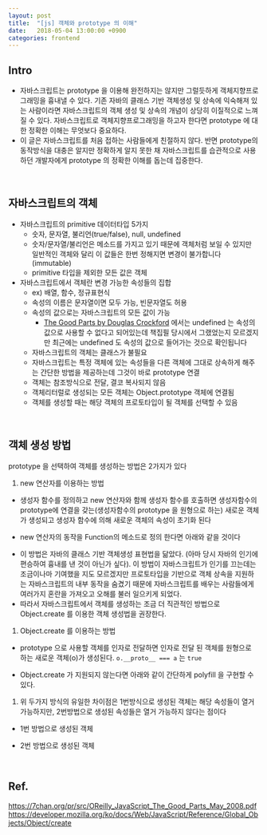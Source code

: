 ```yaml
---
layout: post
title:  "[js] 객체와 prototype 의 이해"
date:   2018-05-04 13:00:00 +0900
categories: frontend
---
```


Intro
---
* 자바스크립트는 prototype 을 이용해 완전하지는 않지만 그럴듯하게 객체지향프로그래밍을 흉내낼 수 있다. 기존 자바의 클래스 기반 객체생성 및 상속에 익숙해져 있는 사람이라면 자바스크립트의 객체 생성 및 상속의 개념이 상당히 이질적으로 느껴질 수 있다. 자바스크립트로 객체지향프로그래밍을 하고자 한다면 prototype 에 대한 정확한 이해는 무엇보다 중요하다.
* 이 글은 자바스크립트를 처음 접하는 사람들에게 친절하지 않다. 반면 prototype의 동작방식을 대충은 알지만 정확하게 알지 못한 채 자바스크립트를 습관적으로 사용하던 개발자에게 prototype 의 정확한 이해를 돕는데 집중한다.

<br/>

자바스크립트의 객체
---
* 자바스크립트의 primitive 데이터타입 5가지
  * 숫자, 문자열, 불리언(true/false), null, undefined
  * 숫자/문자열/불리언은 메소드를 가지고 있기 때문에 객체처럼 보일 수 있지만 일반적인 객체와 달리 이 값들은 한번 정해지면 변경이 불가합니다(immutable)
  * primitive 타입을 제외한 모든 값은 객체
* 자바스크립트에서 객체란 변경 가능한 속성들의 집합
  * ex) 배열, 함수, 정규표현식
  * 속성의 이름은 문자열이면 모두 가능, 빈문자열도 허용
  * 속성의 값으로는 자바스크립트의 모든 값이 가능
    * [The Good Parts
by Douglas Crockford][1] 에서는 undefined 는 속성의 값으로 사용할 수 없다고 되어있는데 책집필 당시에서 그랬었는지 모르겠지만 최근에는 undefined 도 속성의 값으로 들어가는 것으로 확인됩니다
  * 자바스크립트의 객체는 클래스가 불필요
  * 자바스크립트는 특정 객체에 있는 속성들을 다른 객체에 그대로 상속하게 해주는 간단한 방법을 제공하는데 그것이 바로 prototype 연결
  * 객체는 참조방식으로 전달, 결코 복사되지 않음
  * 객체리터럴로 생성되는 모든 객체는 Object.prototype 객체에 연결됨
  * 객체를 생성할 때는 해당 객체의 프로토타입이 될 객체를 선택할 수 있음


<br>

객체 생성 방법
---
prototype 을 선택하여 객체를 생성하는 방법은 2가지가 있다
1. new 연산자를 이용하는 방법
  * 생성자 함수를 정의하고 new 연산자와 함께 생성자 함수를 호출하면 생성자함수의 prototype에 연결을 갖는(생성자함수의 prototype 을 원형으로 하는) 새로운 객체가 생성되고 생성자 함수에 의해 새로운 객체의 속성이 초기화 된다
  <script src="https://gist.github.com/min9nim/7a384c89b085ac41ab72f53e0b5c19fb.js"></script>
  * new 연산자의 동작을 Function의 메소드로 정의 한다면 아래와 같을 것이다
  <script src="https://gist.github.com/min9nim/72fd726a2ff9f6b8d61ad8c534a4a756.js"></script>
  * 이 방법은 자바의 클래스 기반 객체생성 표현법을 닮았다. (아마 당시 자바의 인기에 편승하여 흉내를 낸 것이 아닌가 싶다). 이 방법이 자바스크립트가 인기를 끄는데는 조금이나마 기여했을 지도 모르겠지만 프로토타입을 기반으로 객체 상속을 지원하는 자바스크립트의 내부 동작을 숨겼기 때문에 자바스크립트를 배우는 사람들에게 여러가지 혼란을 가져오고 오해를 불러 일으키게 되었다.
  * 따라서 자바스크립트에서 객체를 생성하는 조금 더 직관적인 방법으로 Object.create 를 이용한 객체 생성법을 권장한다.


1. Object.create 를 이용하는 방법
  * prototype 으로 사용할 객체를 인자로 전달하면 인자로 전달 된 객체를 원형으로 하는 새로운 객체(o)가 생성된다. `o.__proto__ === a` 는 `true`
  <script src="https://gist.github.com/min9nim/5cf5cd11463c79bc3de2f9039c8b2e76.js"></script>
  * Object.create 가 지원되지 않는다면 아래와 같이 간단하게 polyfill 을 구현할 수 있다.
  <script src="https://gist.github.com/min9nim/02f40a241014c6f13e0337cac84cb9f0.js"></script>

1. 위 두가지 방식의 유일한 차이점은 1번방식으로 생성된 객체는 해당 속성들이 열거 가능하지만, 2번방법으로 생성된 속성들은 열거 가능하지 않다는 점이다
  * 1번 방법으로 생성된 객체
  <script src="https://gist.github.com/min9nim/a6ab5bd9563bca5dd35671f64b67a258.js"></script>
  * 2번 방법으로 생성된 객체
  <script src="https://gist.github.com/min9nim/6eb131fd72ec002edfa075e7e2154aea.js"></script>




<br/>


Ref.
---
<https://7chan.org/pr/src/OReilly_JavaScript_The_Good_Parts_May_2008.pdf>
<https://developer.mozilla.org/ko/docs/Web/JavaScript/Reference/Global_Objects/Object/create>



[1]: https://7chan.org/pr/src/OReilly_JavaScript_The_Good_Parts_May_2008.pdf
